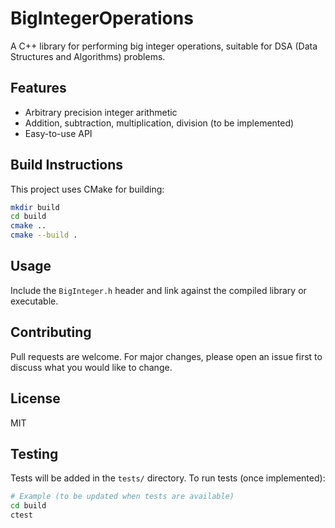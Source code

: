 # BigIntegerOperations

A C++ library for performing big integer operations, suitable for DSA (Data Structures and Algorithms) problems.

## Features
- Arbitrary precision integer arithmetic
- Addition, subtraction, multiplication, division (to be implemented)
- Easy-to-use API

## Build Instructions

This project uses CMake for building:

```sh
mkdir build
cd build
cmake ..
cmake --build .
```

## Usage

Include the `BigInteger.h` header and link against the compiled library or executable.

## Contributing

Pull requests are welcome. For major changes, please open an issue first to discuss what you would like to change.

## License

MIT 

## Testing

Tests will be added in the `tests/` directory. To run tests (once implemented):

```sh
# Example (to be updated when tests are available)
cd build
ctest
``` 